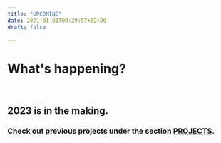 ```yaml
---
title: "UPCOMING"
date: 2021-01-01T09:29:57+02:00
draft: false

---
```


# What's happening?

&nbsp;

## **2023 is in the making.** 

### **Check out previous projects under the section [PROJECTS](https://jasmin-schaedler.com/projects/).**